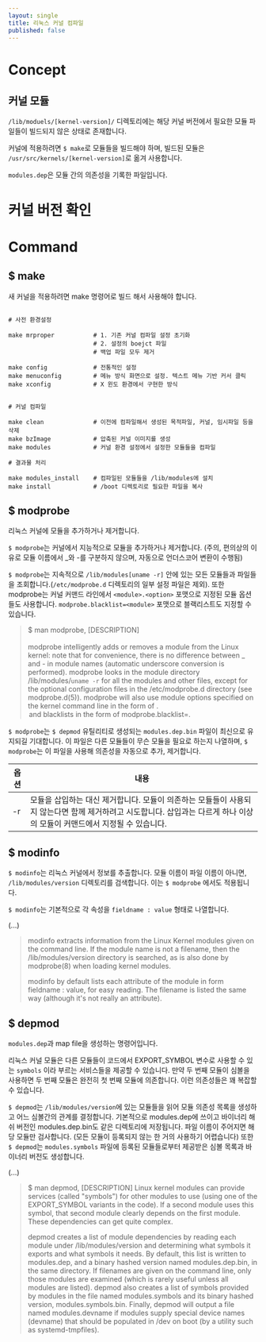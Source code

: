 ```yaml
---
layout: single
title: 리눅스 커널 컴파일
published: false
---
```


# Concept

## 커널 모듈

`/lib/moduels/[kernel-version]/` 디렉토리에는 해당 커널 버전에서 필요한 모듈 파일들이 빌드되지 않은 상태로 존재합니다.

커널에 적용하려면 `$ make`로 모듈들을 빌드해야 하며, 빌드된 모듈은 `/usr/src/kernels/[kernel-version]`로 옮겨 사용합니다.

`modules.dep`은 모듈 간의 의존성을 기록한 파일입니다.


# 커널 버전 확인

# Command

## $ make

새 커널을 적용하려면 make 명령어로 빌드 해서 사용해야 합니다.


```console

# 사전 환경설정

make mrproper           # 1. 기존 커널 컴파일 설정 초기화
                        # 2. 설정의 boejct 파일
                        # 백업 파일 모두 제거

make config             # 전통적인 설정
make menuconfig         # 메뉴 방식 화면으로 설정. 텍스트 메뉴 기반 커서 클릭
make xconfig            # X 윈도 환경에서 구현한 방식


# 커널 컴파일

make clean              # 이전에 컴파일해서 생성된 목적파일, 커널, 임시파일 등을 삭제
make bzImage            # 압축된 커널 이미지를 생성
make modules            # 커널 환경 설정에서 설정한 모듈들을 컴파일

# 결과물 처리

make modules_install    # 컴파일된 모듈들을 /lib/modules에 설치
make install            # /boot 디렉토리로 필요한 파일을 복사

```

## $ modprobe

리눅스 커널에 모듈을 추가하거나 제거합니다.

`$ modprobe`는 커널에서 지능적으로 모듈을 추가하거나 제거합니다. (주의, 편의상의 이유로 모듈 이름에서 _와 -를 구분하지 않으며, 자동으로 언더스코어 변환이 수행됨)

`$ modprobe`는 지속적으로 `/lib/modules[uname -r]` 안에 있는 모든 모듈들과 파일들을 조회합니다.(`/etc/modprobe.d` 디렉토리의 일부 설정 파일은 제외). 또한 modprobe는 커널 커맨드 라인에서 `<module>.<option>` 포맷으로 지정된 모듈 옵션들도 사용합니다. `modprobe.blacklist=<module>` 포맷으로 블랙리스트도 지정할 수 있습니다.

> $ man modprobe, [DESCRIPTION] </br></br>
> modprobe intelligently adds or removes a module from the Linux kernel: note that for convenience, there is no difference between _ and - in module names (automatic underscore conversion is performed).  modprobe looks in the module directory /lib/modules/`uname -r` for all the modules and other files, except for the optional configuration files in the /etc/modprobe.d directory (see modprobe.d(5)).  modprobe will also use module options specified on the kernel command line in the form of <module>.<option> and blacklists in the form of modprobe.blacklist=<module>.

`$ modprobe`는 `$ depmod` 유틸리티로 생성되는 `modules.dep.bin` 파일이 최신으로 유지되길 기대합니다. 이 파일은 다른 모듈들이 무슨 모듈을 필요로 하는지 나열하며, `$ modprobe`는 이 파일을 사용해 의존성을 자동으로 추가, 제거합니다.

| 옵션 | 내용                                                                                                                                                                      |
| ---- | ------------------------------------------------------------------------------------------------------------------------------------------------------------------------- |
| -r   | 모듈을 삽입하는 대신 제거합니다. 모듈이 의존하는 모듈들이 사용되지 않는다면 함께 제거하려고 시도합니다. 삽입과는 다르게 하나 이상의 모듈이 커맨드에서 지정될 수 있습니다. |

## $ modinfo

`$ modinfo`는 리눅스 커널에서 정보를 추출합니다. 모듈 이름이 파일 이름이 아니면, `/lib/modules/version` 디렉토리를 검색합니다. 이는 `$ modprobe` 에서도 적용됩니다.

`$ modinfo`는 기본적으로 각 속성을 `fieldname : value` 형태로 나열합니다. 

(...)

> modinfo extracts information from the Linux Kernel modules given on the command line. If the module name is not a filename, then the /lib/modules/version directory is searched, as is also done by modprobe(8) when loading kernel modules.
>
> modinfo by default lists each attribute of the module in form fieldname : value, for easy reading. The filename is listed the same way (although it's not really an attribute).

## $ depmod

`modules.dep`과 map file을 생성하는 명령어입니다.

리눅스 커널 모듈은 다른 모듈들이 코드에서 EXPORT_SYMBOL 변수로 사용할 수 있는 `symbols` 이라 부르는 서비스들을 제공할 수 있습니다. 만약 두 번째 모듈이 심볼을 사용하면 두 번째 모듈은 완전히 첫 번째 모듈에 의존합니다. 이런 의존성들은 꽤 복잡할 수 있습니다.

`$ depmod`는 `/lib/modules/version`에 있는 모듈들을 읽어 모듈 의존성 목록을 생성하고 어느 심볼간의 관계를 결정합니다. 기본적으로 modules.dep에 쓰이고 바이너리 해쉬 버전인 modules.dep.bin도 같은 디렉토리에 저장됩니다. 파일 이름이 주어지면 해당 모듈만 검사합니다. (모든 모듈이 등록되지 않는 한 거의 사용하기 어렵습니다) 또한 `$ depmod`는 `modules.symbols` 파일에 등록된 모듈들로부터 제공받은 심볼 목록과 바이너리 버전도 생성합니다.

(...)

> $ man depmod, [DESCRIPTION]
> Linux kernel modules can provide services (called "symbols") for other modules to use (using one of the EXPORT_SYMBOL variants in the code). If a second module uses this symbol, that second module clearly depends on the first module. These dependencies can get quite complex.
>
> depmod creates a list of module dependencies by reading each module under /lib/modules/version and determining what symbols it exports and what symbols it needs. By default, this list is written to modules.dep, and a binary hashed version named modules.dep.bin, in the same directory. If filenames are given on the command line, only those modules are examined (which is rarely useful unless all modules are listed).  depmod also creates a list of symbols provided by modules in the file named modules.symbols and its binary hashed version, modules.symbols.bin. Finally, depmod will output a file named modules.devname if modules supply special device names (devname) that should be populated in /dev on boot (by a utility such as systemd-tmpfiles).

